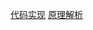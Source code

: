 [代码实现](https://github.com/tztztztztz/yolov2.pytorch)
[原理解析](https://blog.csdn.net/qq_17550379/article/details/78948839)